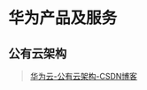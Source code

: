 # 华为产品及服务

## 公有云架构

> [华为云-公有云架构-CSDN博客](https://blog.csdn.net/z136370204/article/details/106736787)